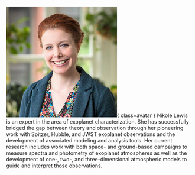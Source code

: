 ![Nikole Lewis](Lewis.jpg){ class=avatar }
Nikole Lewis is an expert in the area of exoplanet characterization. She has successfully bridged the gap between theory and observation through her pioneering work with Spitzer, Hubble, and JWST exoplanet observations and the development of associated modeling and analysis tools. Her current research includes work with both space- and ground-based campaigns to measure spectra and photometry of exoplanet atmospheres as well as the development of one-, two-, and three-dimensional atmospheric models to guide and interpret those observations.
